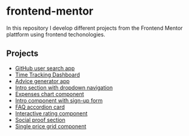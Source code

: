 # frontend-mentor

In this repository I develop different projects from the Frontend Mentor plattform using frontend techonologies.

<!-- 
- [Skilled e-learning landing Page](https://www.frontendmentor.io/challenges/skilled-elearning-landing-page-S1ObDrZ8q)
- [Tip calculator](https://www.frontendmentor.io/challenges/tip-calculator-app-ugJNGbJUX)
- [Interactive price component](https://www.frontendmentor.io/challenges/interactive-pricing-component-t0m8PIyY8)
- [Crowdfunding product page](https://www.frontendmentor.io/challenges/crowdfunding-product-page-7uvcZe7ZR)
- [Officelite coming soon site](https://www.frontendmentor.io/challenges/officelite-coming-soon-site-M4DIPNz8g)
- [Clock app](https://www.frontendmentor.io/challenges/clock-app-LMFaxFwrM)
- [Coffeeroasters subscription site]https://www.frontendmentor.io/challenges/coffeeroasters-subscription-site-5Fc26HVY6
- [Planets fact site](https://www.frontendmentor.io/challenges/planets-fact-site-gazqN8w_f)
-->

## Projects
  - [GitHub user search app](https://alexcumplido.github.io/frontend-mentor/github-user-api/)
  - [Time Tracking Dashboard](https://alexcumplido.github.io/frontend-mentor/time-dashboard/) 
  - [Advice generator app](https://alexcumplido.github.io/frontend-mentor/adviceAPI-generator)
  - [Intro section with dropdown navigation](https://alexcumplido.github.io/frontend-mentor/dropdown-navigation)
  - [Expenses chart component](https://alexcumplido.github.io/frontend-mentor/bar-chart)
  - [Intro component with sign-up form](https://alexcumplido.github.io/frontend-mentor/form-validation)
  - [FAQ accordion card](https://alexcumplido.github.io/frontend-mentor/faq-accordion)
  - [Interactive rating component](https://alexcumplido.github.io/frontend-mentor/rating-modal)
  - [Social proof section](https://alexcumplido.github.io/frontend-mentor/grid-section)
  - [Single price grid component](https://alexcumplido.github.io/frontend-mentor/card-component)